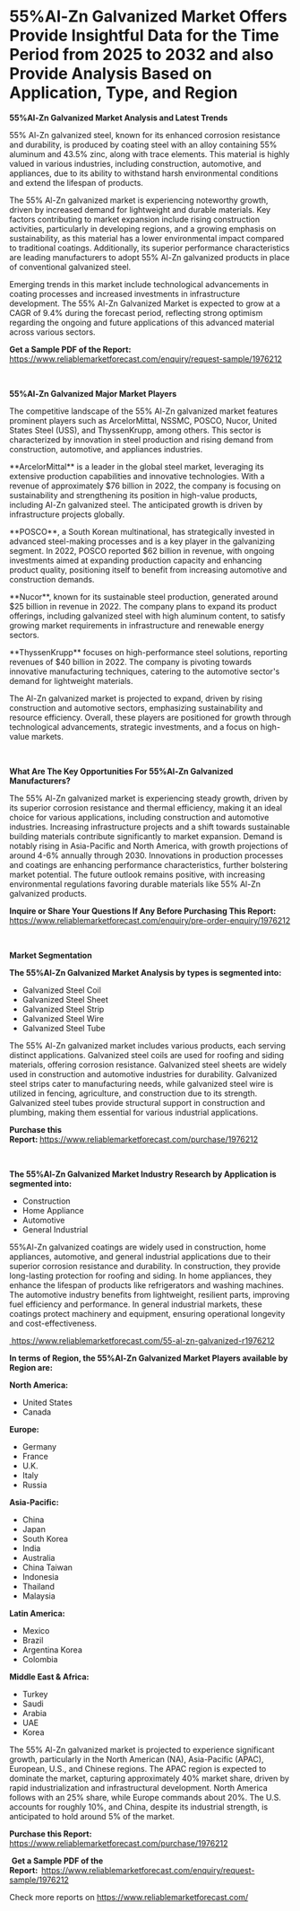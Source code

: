 <p><h1>55%Al-Zn Galvanized Market Offers Provide Insightful Data for the Time Period from 2025 to 2032 and also Provide Analysis Based on Application, Type, and Region</h1></p><p><strong>55%Al-Zn Galvanized Market Analysis and Latest Trends</strong></p>
<p><p>55% Al-Zn galvanized steel, known for its enhanced corrosion resistance and durability, is produced by coating steel with an alloy containing 55% aluminum and 43.5% zinc, along with trace elements. This material is highly valued in various industries, including construction, automotive, and appliances, due to its ability to withstand harsh environmental conditions and extend the lifespan of products.</p><p>The 55% Al-Zn galvanized market is experiencing noteworthy growth, driven by increased demand for lightweight and durable materials. Key factors contributing to market expansion include rising construction activities, particularly in developing regions, and a growing emphasis on sustainability, as this material has a lower environmental impact compared to traditional coatings. Additionally, its superior performance characteristics are leading manufacturers to adopt 55% Al-Zn galvanized products in place of conventional galvanized steel.</p><p>Emerging trends in this market include technological advancements in coating processes and increased investments in infrastructure development. The 55% Al-Zn Galvanized Market is expected to grow at a CAGR of 9.4% during the forecast period, reflecting strong optimism regarding the ongoing and future applications of this advanced material across various sectors.</p></p>
<p><strong>Get a Sample PDF of the Report:&nbsp;</strong> <a href="https://www.reliablemarketforecast.com/enquiry/request-sample/1976212?utm_campaign=3505&utm_medium=2&utm_source=Github&utm_content=ia&utm_term=28032025&utm_id=55al-zn-galvanized">https://www.reliablemarketforecast.com/enquiry/request-sample/1976212</a></p>
<p>&nbsp;</p>
<p><strong>55%Al-Zn Galvanized Major Market Players</strong></p>
<p><p>The competitive landscape of the 55% Al-Zn galvanized market features prominent players such as ArcelorMittal, NSSMC, POSCO, Nucor, United States Steel (USS), and ThyssenKrupp, among others. This sector is characterized by innovation in steel production and rising demand from construction, automotive, and appliances industries.</p><p>**ArcelorMittal** is a leader in the global steel market, leveraging its extensive production capabilities and innovative technologies. With a revenue of approximately $76 billion in 2022, the company is focusing on sustainability and strengthening its position in high-value products, including Al-Zn galvanized steel. The anticipated growth is driven by infrastructure projects globally.</p><p>**POSCO**, a South Korean multinational, has strategically invested in advanced steel-making processes and is a key player in the galvanizing segment. In 2022, POSCO reported $62 billion in revenue, with ongoing investments aimed at expanding production capacity and enhancing product quality, positioning itself to benefit from increasing automotive and construction demands.</p><p>**Nucor**, known for its sustainable steel production, generated around $25 billion in revenue in 2022. The company plans to expand its product offerings, including galvanized steel with high aluminum content, to satisfy growing market requirements in infrastructure and renewable energy sectors.</p><p>**ThyssenKrupp** focuses on high-performance steel solutions, reporting revenues of $40 billion in 2022. The company is pivoting towards innovative manufacturing techniques, catering to the automotive sector's demand for lightweight materials.</p><p>The Al-Zn galvanized market is projected to expand, driven by rising construction and automotive sectors, emphasizing sustainability and resource efficiency. Overall, these players are positioned for growth through technological advancements, strategic investments, and a focus on high-value markets.</p></p>
<p>&nbsp;</p>
<p><strong>What Are The Key Opportunities For 55%Al-Zn Galvanized Manufacturers?</strong></p>
<p><p>The 55% Al-Zn galvanized market is experiencing steady growth, driven by its superior corrosion resistance and thermal efficiency, making it an ideal choice for various applications, including construction and automotive industries. Increasing infrastructure projects and a shift towards sustainable building materials contribute significantly to market expansion. Demand is notably rising in Asia-Pacific and North America, with growth projections of around 4-6% annually through 2030. Innovations in production processes and coatings are enhancing performance characteristics, further bolstering market potential. The future outlook remains positive, with increasing environmental regulations favoring durable materials like 55% Al-Zn galvanized products.</p></p>
<p><strong>Inquire or Share Your Questions If Any Before Purchasing This Report:</strong> <a href="https://www.reliablemarketforecast.com/enquiry/pre-order-enquiry/1976212?utm_campaign=3505&utm_medium=2&utm_source=Github&utm_content=ia&utm_term=28032025&utm_id=55al-zn-galvanized">https://www.reliablemarketforecast.com/enquiry/pre-order-enquiry/1976212</a></p>
<p>&nbsp;</p>
<p><strong>Market Segmentation</strong></p>
<p><strong>The 55%Al-Zn Galvanized Market Analysis by types is segmented into:</strong></p>
<p><ul><li>Galvanized Steel Coil</li><li>Galvanized Steel Sheet</li><li>Galvanized Steel Strip</li><li>Galvanized Steel Wire</li><li>Galvanized Steel Tube</li></ul></p>
<p><p>The 55% Al-Zn galvanized market includes various products, each serving distinct applications. Galvanized steel coils are used for roofing and siding materials, offering corrosion resistance. Galvanized steel sheets are widely used in construction and automotive industries for durability. Galvanized steel strips cater to manufacturing needs, while galvanized steel wire is utilized in fencing, agriculture, and construction due to its strength. Galvanized steel tubes provide structural support in construction and plumbing, making them essential for various industrial applications.</p></p>
<p><strong>Purchase this Report:&nbsp;</strong><a href="https://www.reliablemarketforecast.com/purchase/1976212?utm_campaign=3505&utm_medium=2&utm_source=Github&utm_content=ia&utm_term=28032025&utm_id=55al-zn-galvanized">https://www.reliablemarketforecast.com/purchase/1976212</a></p>
<p>&nbsp;</p>
<p><strong>The 55%Al-Zn Galvanized Market Industry Research by Application is segmented into:</strong></p>
<p><ul><li>Construction</li><li>Home Appliance</li><li>Automotive</li><li>General Industrial</li></ul></p>
<p><p>55%Al-Zn galvanized coatings are widely used in construction, home appliances, automotive, and general industrial applications due to their superior corrosion resistance and durability. In construction, they provide long-lasting protection for roofing and siding. In home appliances, they enhance the lifespan of products like refrigerators and washing machines. The automotive industry benefits from lightweight, resilient parts, improving fuel efficiency and performance. In general industrial markets, these coatings protect machinery and equipment, ensuring operational longevity and cost-effectiveness.</p></p>
<p><a href="https://www.reliablemarketforecast.com/55-al-zn-galvanized-r1976212?utm_campaign=3505&utm_medium=2&utm_source=Github&utm_content=ia&utm_term=28032025&utm_id=55al-zn-galvanized">&nbsp;https://www.reliablemarketforecast.com/55-al-zn-galvanized-r1976212</a></p>
<p><strong>In terms of Region, the 55%Al-Zn Galvanized Market Players available by Region are:</strong></p>
<p>
    <p> <strong> North America: </strong>
        <ul>
            <li>United States</li>
            <li>Canada</li>
        </ul>
        </p> 
    <p> <strong> Europe: </strong>
        <ul>
            <li>Germany</li>
            <li>France</li>
            <li>U.K.</li>
            <li>Italy</li>
            <li>Russia</li>
        </ul>
        </p> 
    <p> <strong> Asia-Pacific: </strong>
        <ul>
            <li>China</li>
            <li>Japan</li>
            <li>South Korea</li>
            <li>India</li>
            <li>Australia</li>
            <li>China Taiwan</li>
            <li>Indonesia</li>
            <li>Thailand</li>
            <li>Malaysia</li>
        </ul>
        </p> 
    <p> <strong> Latin America: </strong>
        <ul>
            <li>Mexico</li>
            <li>Brazil</li>
            <li>Argentina Korea</li>
            <li>Colombia</li>
        </ul>
        </p> 
    <p> <strong> Middle East & Africa: </strong>
        <ul>
            <li>Turkey</li>
            <li>Saudi</li>
            <li>Arabia</li>
            <li>UAE</li>
            <li>Korea</li>
        </ul>
    </p>
    </p>
<p><p>The 55% Al-Zn galvanized market is projected to experience significant growth, particularly in the North American (NA), Asia-Pacific (APAC), European, U.S., and Chinese regions. The APAC region is expected to dominate the market, capturing approximately 40% market share, driven by rapid industrialization and infrastructural development. North America follows with an 25% share, while Europe commands about 20%. The U.S. accounts for roughly 10%, and China, despite its industrial strength, is anticipated to hold around 5% of the market.</p></p>
<p><strong>Purchase this Report: </strong><a href="https://www.reliablemarketforecast.com/purchase/1976212?utm_campaign=3505&utm_medium=2&utm_source=Github&utm_content=ia&utm_term=28032025&utm_id=55al-zn-galvanized">https://www.reliablemarketforecast.com/purchase/1976212</a></p>
<p>&nbsp;<strong>Get a Sample PDF of the Report:&nbsp;&nbsp;</strong><a href="https://www.reliablemarketforecast.com/enquiry/request-sample/1976212?utm_campaign=3505&utm_medium=2&utm_source=Github&utm_content=ia&utm_term=28032025&utm_id=55al-zn-galvanized">https://www.reliablemarketforecast.com/enquiry/request-sample/1976212</a></p>
<p><strong></strong></p>
<p>Check more reports on <a href="https://www.reliablemarketforecast.com/?utm_campaign=3505&utm_medium=2&utm_source=Github&utm_content=ia&utm_term=28032025&utm_id=55al-zn-galvanized">https://www.reliablemarketforecast.com/</a></p>